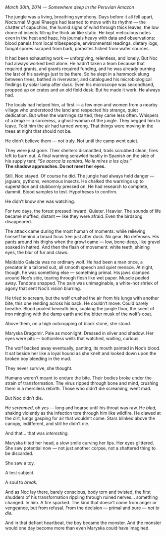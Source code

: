 _March 30th, 2014 — Somewhere deep in the Peruvian Amazon_

The jungle was a living, breathing symphony. Days before it all fell apart, Nocturnal Miguel Rhaegis had learned to move with its rhythm — the chatter of capuchins, the humid sighs of wind through thick leaves, the low drone of insects filling the thick air like static. He kept meticulous notes even in the heat and haze, his journals heavy with data and observations: blood panels from local tribespeople, environmental readings, dietary logs, fungal spores scraped from bark, parasites fished from water sources.

It had been exhausting work — unforgiving, relentless, and lonely. But Noc had always worked best alone. He hadn’t taken a team because that required grants, and grants required funding, and he was already burning the last of his savings just to be there. So he slept in a hammock slung between trees, bathed in riverwater, and catalogued his microbiological findings by solar lamp after dusk. Even his microscope was secondhand, propped up on crates and an old field desk. But he made it work. He always had.

The locals had helped him, at first — a few men and women from a nearby village who understood the land and respected his strange, quiet dedication. But when the warnings started, they came less often. Whispers of a _bruja_ — a sorceress, a ghost-woman of the jungle. They begged him to leave. Told him the air had turned wrong. That things were moving in the trees at night that should not be.

He didn’t believe them — not truly. Not until the camp went quiet.

They were just gone. Their shelters dismantled, trails scrubbed clean, fires left to burn out. A final warning scrawled hastily in Spanish on the side of his supply tent: _“Se acerca la sombra. No le mires a los ojos.”_  
**The shadow approaches. Do not meet her eyes.**

Still, Noc stayed. Of course he did. The jungle had always held danger — jaguars, pythons, venomous insects. He chalked the warnings up to superstition and stubbornly pressed on. He had research to complete, dammit. Blood samples to test. Hypotheses to confirm.

He didn’t know she was watching.

For two days, the forest pressed inward. Quieter. Heavier. The sounds of life became muffled, distant — like they were afraid. Even the birdsong disappeared.

The attack came during the most human of moments: while relieving himself behind a broad ficus tree just after dusk. No gear. No defenses. His pants around his thighs when the growl came — low, bone-deep, like gravel soaked in hatred. And then the flash of movement: white teeth, shining eyes, the blur of fur and claws.

Maldaldo Galacia was no ordinary wolf. He had been a man once, a predator in a tailored suit, all smooth speech and quiet menace. At night, though, he was something else — something primal. His jaws clamped around Noc’s side, tearing through flesh like wet paper. Muscle peeled away. Tendons snapped. The pain was unimaginable, a white-hot shriek of agony that sent Noc’s vision blurring.

He tried to scream, but the wolf crushed the air from his lungs with another bite, this one rending across his back. He couldn’t move. Could barely breathe. Blood pooled beneath him, soaking the jungle floor, the scent of iron mingling with the damp earth and the bitter musk of the wolf’s coat.

Above them, on a high outcropping of black stone, she stood.

Maryska Dragomir. Pale as moonlight. Dressed in silver and shadow. Her eyes were pits — bottomless wells that watched, waiting, curious.

The wolf backed away eventually, panting, its mouth painted in Noc’s blood. It sat beside her like a loyal hound as she knelt and looked down upon the broken boy bleeding in the mud.

They never survive, she thought.

Humans weren’t meant to endure the bite. Their bodies broke under the strain of transformation. The virus ripped through bone and mind, crushing them in a merciless rebirth. Those who didn’t die screaming, went mad.

But Noc didn’t die.

He _screamed_, oh yes — long and hoarse until his throat was raw. He _bled_, shaking violently as the infection tore through him like wildfire. He clawed at the dirt, lungs gasping for air that wouldn’t come. Stars blinked above the canopy, indifferent, and still he didn’t die.

And that… that was _interesting._

Maryska tilted her head, a slow smile curving her lips. Her eyes glittered. She saw potential now — not just another corpse, not a shattered thing to be discarded.

She saw a toy.

A test subject.

A soul to _break._

And as Noc lay there, barely conscious, body torn and twisted, the first shudders of his transformation rippling through ruined nerves… something changed. In him. A fire sparked. The kind that doesn’t come from anger or vengeance, but from refusal. From the decision — primal and pure — _not to die._

And in that defiant heartbeat, the boy became the monster. And the monster would one day become more than even Maryska could have imagined.